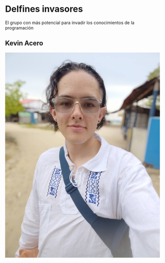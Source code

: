 # Delfines invasores
El grupo con más potencial para invadir los conocimientos de la programación

## Kevin Acero
![Foto Kevin Acero](images/INTEGRANTES/FOTO_KEVIN_ACERO.jpg)